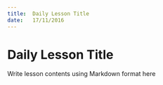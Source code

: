 ```yaml
---
title:  Daily Lesson Title
date:   17/11/2016
---
```


# Daily Lesson Title

Write lesson contents using Markdown format here